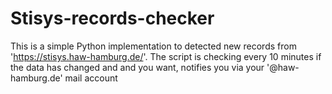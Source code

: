 # Stisys-records-checker
This is a simple Python implementation to detected new records from 'https://stisys.haw-hamburg.de/'. The script is checking every 10 minutes if the data has changed and and you want, notifies you via your '@haw-hamburg.de' mail account
